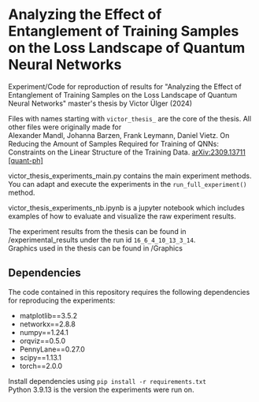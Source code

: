 # Analyzing the Effect of Entanglement of Training Samples on the Loss Landscape of Quantum Neural Networks
Experiment/Code for reproduction of results for "Analyzing the Effect of Entanglement of Training Samples on the Loss Landscape of Quantum Neural Networks" master's thesis by Victor Ülger (2024)

Files with names starting with ``victor_thesis_`` are the core of the thesis. All other files were originally made for  
Alexander Mandl, Johanna Barzen, Frank Leymann, Daniel Vietz. On Reducing the Amount of Samples Required for Training of QNNs: Constraints on the Linear Structure of the Training Data. [arXiv:2309.13711 [quant-ph]](https://arxiv.org/abs/2309.13711)

victor_thesis_experiments_main.py contains the main experiment methods. You can adapt and execute the experiments in the ``run_full_experiment()`` method.  
  
victor_thesis_experiments_nb.ipynb is a jupyter notebook which includes examples of how to evaluate and visualize the raw experiment results.  
  
The experiment results from the thesis can be found in /experimental_results under the  run id ``16_6_4_10_13_3_14``.  
Graphics used in the thesis can be found in /Graphics  

## Dependencies
The code contained in this repository requires the following dependencies for reproducing the experiments:
- matplotlib==3.5.2
- networkx==2.8.8
- numpy==1.24.1
- orqviz==0.5.0
- PennyLane==0.27.0
- scipy==1.13.1
- torch==2.0.0

Install dependencies using ``pip install -r requirements.txt``  
Python 3.9.13 is the version the experiments were run on.
